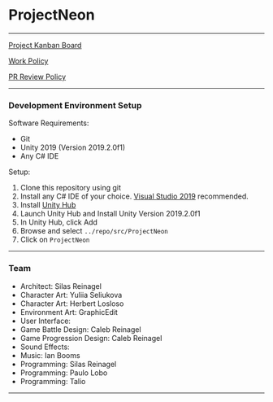 # ProjectNeon

----

[Project Kanban Board](https://zube.io/enigmadragons/projectneon/w/neon-all/kanban)

[Work Policy](https://www.enigmadragons.com/policy)

[PR Review Policy](./guides/pr-review-policy.md)

----

### Development Environment Setup

Software Requirements:
- Git
- Unity 2019 (Version 2019.2.0f1)
- Any C# IDE

Setup:
1. Clone this repository using git
2. Install any C# IDE of your choice. [Visual Studio 2019](https://visualstudio.microsoft.com/thank-you-downloading-visual-studio/?sku=Community&rel=16) recommended.
3. Install [Unity Hub](https://unity3d.com/get-unity/download)
4. Launch Unity Hub and Install Unity Version 2019.2.0f1
5. In Unity Hub, click Add
6. Browse and select `../repo/src/ProjectNeon`
7. Click on `ProjectNeon`

----

### Team

- Architect: Silas Reinagel
- Character Art: Yuliia Seliukova
- Character Art: Herbert Losloso
- Environment Art: GraphicEdit
- User Interface:
- Game Battle Design: Caleb Reinagel
- Game Progression Design: Caleb Reinagel
- Sound Effects:
- Music: Ian Booms
- Programming: Silas Reinagel
- Programming: Paulo Lobo
- Programming: Talio

----
